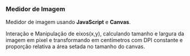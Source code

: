 ### Medidor de Imagem 
Medidor de imagem usando **JavaScript** e **Canvas**.

Interação e Manipulação de eixos(x,y), calculando tamanho e largura da imagem em pixel e transformando em centímetros com DPI constante e proporção relativa a área setada no tamanho do canvas.



